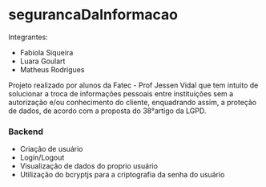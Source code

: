 # segurancaDaInformacao
Integrantes:
- Fabiola Siqueira
- Luara Goulart
- Matheus Rodrigues


Projeto realizado por alunos da Fatec - Prof Jessen Vidal que tem intuito de solucionar a troca de informações pessoais entre instituições 
sem a autorização e/ou conhecimento do cliente, enquadrando assim, a proteção de dados, 
de acordo com a proposta do 38°artigo da LGPD.

### Backend 
- Criação de usuário
- Login/Logout
- Visualização de dados do proprio usuário
- Utilização do bcryptjs para a criptografia da senha do usuário
